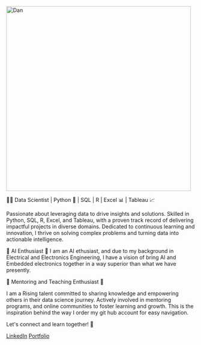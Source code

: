<img width="492" alt="Dan" src="https://github.com/Engr-Daniel/Engr-Daniel/assets/103637488/ffcc4b65-8170-49e2-8d21-bd7ae4c3089f">

👨‍💻 Data Scientist | Python 🐍 | SQL | R | Excel 📊 | Tableau 📈

Passionate about leveraging data to drive insights and solutions. Skilled in Python, SQL, R, Excel, and Tableau, with a proven track record of delivering impactful projects in diverse domains. Dedicated to continuous learning and innovation, I thrive on solving complex problems and turning data into actionable intelligence.

🌟 AI Enthusiast 🌟
I am an AI ethusiast, and due to my background in Electrical and Electronics Engineering, I have a vision of bring AI and Embedded electronics together in a way superior than what we have presently.

🌟 Mentoring and Teaching Enthusiast 🌟

I am a Rising talent committed to sharing knowledge and empowering others in their data science journey. Actively involved in mentoring programs, and online communities to foster learning and growth. This is the inspiration behind the way I order my git hub account for easy navigation.

Let's connect and learn together! 🚀

[LinkedIn](https://www.linkedin.com/in/daniel-oyewale/) 
[Portfolio](https://www.datacamp.com/portfolio/iamdaniel)

<!---
Engr-Daniel/Engr-Daniel is a ✨ special ✨ repository because its `README.md` (this file) appears on your GitHub profile.
You can click the Preview link to take a look at your changes.
--->
